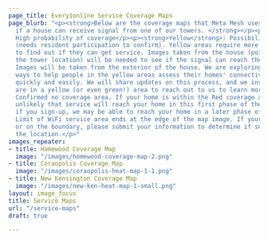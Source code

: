 ```yaml
---
page_title: Every1online Service Coverage Maps
page_blurb: "<p><strong>Below are the coverage maps that Meta Mesh uses to determine
  if a house can receive signal from one of our towers. </strong></p><p><strong>Green</strong>:
  High probability of coverage</p><p><strong>Yellow</strong>: Possibility of coverage
  (needs resident participation to confirm). Yellow areas require more information
  to find out if they can get service. Images taken from the house (pointed toward
  the tower location) will be needed to see if the signal can reach the location.
  Images will be taken from the exterior of the house. We are exploring the most efficient
  ways to help people in the yellow areas assess their homes' connectivity potential
  quickly and easily. We will share updates on this process, and we invite those who
  are in a yellow (or even green!) area to reach out to us to learn more.</p><p><strong>Red</strong>:
  Confirmed no coverage area. If your home is within the Red coverage area, it is
  unlikely that service will reach your home in this first phase of the project. But,
  if you sign-up, we may be able to reach your home in a later phase of the program.</p><p><strong>Boundary</strong>:
  Limit of WiFi service area ends at the edge of the map image. If your home is near
  or on the boundary, please submit your information to determine if service reaches
  the location.</p>"
images_repeater:
- title: Homewood Coverage Map
  image: "/images/homewood-coverage-map-2.png"
- title: Coraopolis Coverage Map
  image: "/images/coraopolis-heat-map-1-1.png"
- title: New Kensington Coverage Map
  image: "/images/new-ken-heat-map-1-small.png"
layout: image_focus
title: Service Maps
url: "/service-maps"
draft: true

---
```


